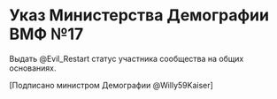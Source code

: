 # Указ Министерства Демографии ВМФ №17

Выдать @Evil_Restart статус участника сообщества на общих основаниях.

[Подписано министром Демографии @Willy59Kaiser]
